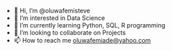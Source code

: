 - 👋 Hi, I’m @oluwafemisteve
- 👀 I’m interested in Data Science 
- 🌱 I’m currently learning Python, SQL, R programming
- 💞️ I’m looking to collaborate on Projects
- 📫 How to reach me oluwafemiade@yahoo.com

<!---
oluwafemisteve/oluwafemisteve is a ✨ special ✨ repository because its `README.md` (this file) appears on your GitHub profile.
You can click the Preview link to take a look at your changes.
--->
